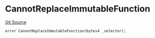 # CannotReplaceImmutableFunction
[Git Source](https://github.com/thrackle-io/tron/blob/38ad28ed586c360d4509e485bd378da51297351d/src/client/token/handler/diamond/HandlerDiamondLib.sol)


```solidity
error CannotReplaceImmutableFunction(bytes4 _selector);
```

